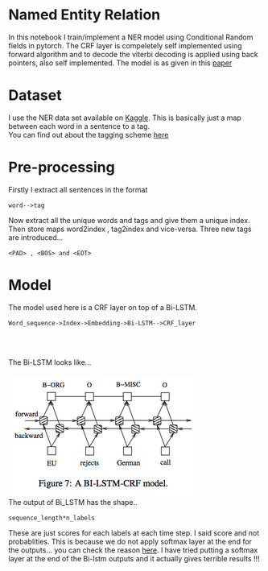 # Named Entity Relation
In this notebook I train/implement a NER model using Conditional Random fields in pytorch. The CRF layer is compeletely self implemented using forward algorithm and to decode the viterbi decoding is applied using back pointers, also self implemented. The model is as given in this [paper](https://arxiv.org/pdf/1603.01360.pdf)

# Dataset
 I use the NER data set available on [Kaggle](https://www.kaggle.com/abhinavwalia95/entity-annotated-corpus). This is basically just a map between each word in a sentence to a tag.<br />
You can find out about the tagging scheme [here](https://en.wikipedia.org/wiki/Inside%E2%80%93outside%E2%80%93beginning_(tagging))


# Pre-processing
 Firstly I extract all sentences in the format
 ```
 word-->tag
 ```
 Now extract all the unique words and tags and give them a unique index. Then store maps word2index , tag2index and vice-versa. Three new tags are introduced...
 ```
 <PAD> , <BOS> and <EOT>
 ```
 
 # Model
 The model used here is a CRF layer on top of a Bi-LSTM. <br />
 ```
 Word_sequence->Index->Embedding->Bi-LSTM-->CRF_layer
 ```
 <br /> <br />
 
 
 The Bi-LSTM looks like... <br /> <br />
 ![](./Images/Bi_LSTM.png)
 <br />
 The output of Bi_LSTM has the shape..
 ```
 sequence_length*n_labels
 ```
 These are just scores for each labels at each time step. I said score and not probablities. This is because we do not apply softmax layer at the end for the outputs... you can check the reason [here](https://stackoverflow.com/questions/58377983/which-actvation-function-to-use-for-linear-chain-crf-classifier). I have tried putting a softmax layer at the end of the Bi-lstm outputs and it actually gives terrible results !!!

 
 
 
